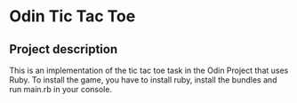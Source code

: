 # Odin Tic Tac Toe

## Project description

This is an implementation of the tic tac toe task in the Odin Project that uses Ruby. To install the game, you have to install ruby, install the bundles and run main.rb in your console.